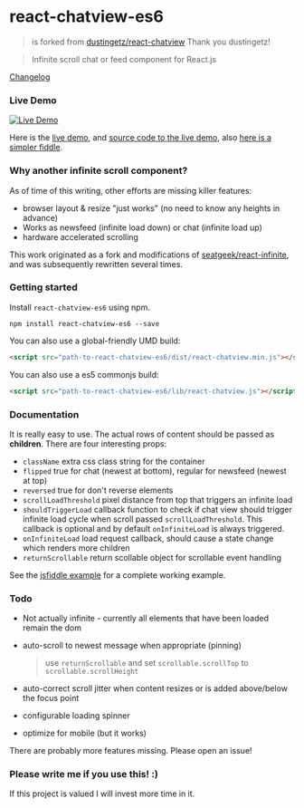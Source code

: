 react-chatview-es6
==================

> is forked from [dustingetz/react-chatview](https://github.com/dustingetz/react-chatview) Thank you dustingetz!

> Infinite scroll chat or feed component for React.js

[Changelog](CHANGELOG.md)

### Live Demo
[![Live Demo](screenshot.png?raw=true)](http://musician-peggy-71735.bitballoon.com/)

Here is the [live demo](http://musician-peggy-71735.bitballoon.com/), and [source code to the live demo](https://github.com/dustingetz/messages), also [here is a simpler fiddle](https://jsfiddle.net/dustingetz/xvqzw747/).

### Why another infinite scroll component?

As of time of this writing, other efforts are missing killer features:
 * browser layout & resize "just works" (no need to know any heights in advance)
 * Works as newsfeed (infinite load down) or chat (infinite load up)
 * hardware accelerated scrolling

This work originated as a fork and modifications of [seatgeek/react-infinite](https://github.com/seatgeek/react-infinite), and was subsequently rewritten several times.

### Getting started

Install `react-chatview-es6` using npm.

```shell
npm install react-chatview-es6 --save
```

You can also use a global-friendly UMD build:

```html
<script src="path-to-react-chatview-es6/dist/react-chatview.min.js"></script>
```

You can also use a es5 commonjs build:

```html
<script src="path-to-react-chatview-es6/lib/react-chatview.js"></script>
```

### Documentation

It is really easy to use. The actual rows of content should be passed as **children**. There are four interesting props:

 * `className` extra css class string for the container
 * `flipped` true for chat (newest at bottom), regular for newsfeed (newest at top)
 * `reversed` true for don't reverse elements
 * `scrollLoadThreshold` pixel distance from top that triggers an infinite load
 * `shouldTriggerLoad` callback function to check if chat view should trigger infinite load cycle when scroll passed `scrollLoadThreshold`. This callback is optional and by default  `onInfiniteLoad` is always triggered.
 * `onInfiniteLoad` load request callback, should cause a state change which renders more children
 * `returnScrollable` return scollable object for scrollable event handling

See the [jsfiddle example](https://jsfiddle.net/dustingetz/xvqzw747/) for a complete working example.

### Todo

 * Not actually infinite - currently all elements that have been loaded remain the dom
 * auto-scroll to newest message when appropriate (pinning)

	> use `returnScrollable` and set `scrollable.scrollTop` to `scrollable.scrollHeight`

 * auto-correct scroll jitter when content resizes or is added above/below the focus point
 * configurable loading spinner
 * optimize for mobile (but it works)


There are probably more features missing. Please open an issue!

### Please write me if you use this! :)

If this project is valued I will invest more time in it.
